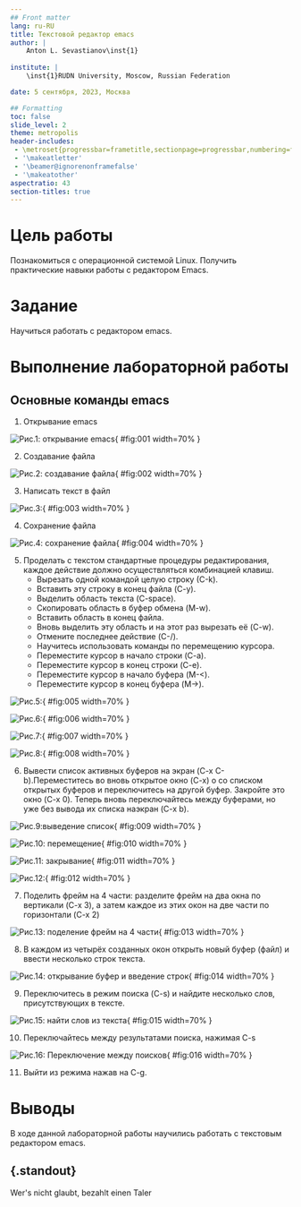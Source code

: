 ```yaml
---
## Front matter
lang: ru-RU
title: Текстовой редактор emacs
author: |
	Anton L. Sevastianov\inst{1}
	
institute: |
	\inst{1}RUDN University, Moscow, Russian Federation

date: 5 сентября, 2023, Москва

## Formatting
toc: false
slide_level: 2
theme: metropolis
header-includes: 
 - \metroset{progressbar=frametitle,sectionpage=progressbar,numbering=fraction}
 - '\makeatletter'
 - '\beamer@ignorenonframefalse'
 - '\makeatother'
aspectratio: 43
section-titles: true
---
```


# Цель работы

Познакомиться с операционной системой Linux. Получить практические навыки работы с редактором Emacs.

# Задание

Научиться работать с редактором emacs.

# Выполнение лабораторной работы
## Основные команды emacs
1. Открывание emacs

![Рис.1: открывание emacs](image8/lab9.1.jpg){ #fig:001 width=70% }

2. Создавание файла

![Рис.2: создавание файла](image8/lab9.2.jpg){ #fig:002 width=70% }

3. Написать текст в файл

![Рис.3: ](image8/lab9.3.jpg){ #fig:003 width=70% }

4. Сохранение файла
   
![Рис.4: сохранение файла](image8/lab9.4.jpg){ #fig:004 width=70% }

5. Проделать с текстом стандартные процедуры редактирования, каждое действие должно осуществляться комбинацией клавиш.
	- Вырезать одной командой целую строку (С-k).
	- Вставить эту строку в конец файла (C-y).
	- Выделить область текста (C-space).
	- Скопировать область в буфер обмена (M-w).
	- Вставить область в конец файла.
	- Вновь выделить эту область и на этот раз вырезать её (C-w).
	- Отмените последнее действие (C-/).
   	- Научитесь использовать команды по перемещению курсора.
	- Переместите курсор в начало строки (C-a).
	- Переместите курсор в конец строки (C-e).
	- Переместите курсор в начало буфера (M-<).
	- Переместите курсор в конец буфера (M->).

![Рис.5: ](image8/lab9.5.jpg){ #fig:005 width=70% }

![Рис.6: ](image8/lab9.6.jpg){ #fig:006 width=70% }

![Рис.7: ](image8/lab9.7.jpg){ #fig:007 width=70% }

![Рис.8: ](image8/lab9.8.jpg){ #fig:008 width=70% }

6. Вывести список активных буферов на экран (C-x C-b).Переместитесь во вновь открытое окно (C-x) o со списком открытых буферов
и переключитесь на другой буфер. Закройте это окно (C-x 0). Теперь вновь переключайтесь между буферами, но уже без вывода их списка наэкран (C-x b).

![Рис.9:выведение список ](image8/lab9.9.jpg){ #fig:009 width=70% }

![Рис.10: перемещение](image8/lab9.10.jpg){ #fig:010 width=70% }

![Рис.11: закрывание](image8/lab9.11.jpg){ #fig:011 width=70% }

![Рис.12: ](image8/lab9.12.jpg){ #fig:012 width=70% }

7. Поделить фрейм на 4 части: разделите фрейм на два окна по вертикали (C-x 3), а затем каждое из этих окон на две части по горизонтали (C-x 2) 

![Рис.13: поделение фрейм на 4 части](image8/lab9.13.jpg){ #fig:013 width=70% }

8. В каждом из четырёх созданных окон открыть новый буфер (файл) и ввести несколько строк текста.

![Рис.14: открывание буфер и введение строк](image8/lab9.14.jpg){ #fig:014 width=70% }

9. Переключитесь в режим поиска (C-s) и найдите несколько слов, присутствующих в тексте.

![Рис.15: найти слов из текста](image8/lab9.15.jpg){ #fig:015 width=70% }

10. Переключайтесь между результатами поиска, нажимая C-s
    
![Рис.16: Переключение между поисков](image8/lab9.16.jpg){ #fig:016 width=70% }

11. Выйти из режима нажав на C-g.
    
# Выводы

В ходе данной лабораторной работы научились работать с текстовым редактором emacs.


## {.standout}

Wer's nicht glaubt, bezahlt einen Taler
